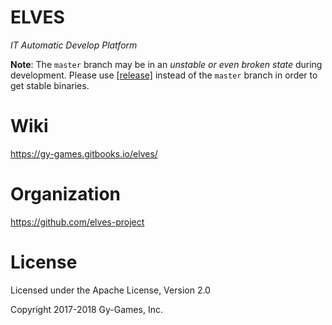 # ELVES
*IT Automatic Develop Platform*

**Note**: The `master` branch may be in an *unstable or even broken state* during development. Please use [[release]](https://github.com/gy-games/elves/releases "release") instead of the `master` branch in order to get stable binaries.


# Wiki

https://gy-games.gitbooks.io/elves/

# Organization

https://github.com/elves-project




# License
Licensed under the Apache License, Version 2.0

Copyright 2017-2018 Gy-Games, Inc.
